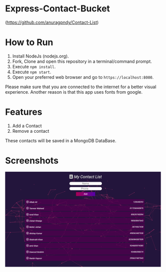 # Express-Contact-Bucket
(https://github.com/anuragpndy/Contact-List)

# How to Run
1. Install NodeJs (nodejs.org).
2. Fork, Clone and open this repository in a terminal/command prompt.
3. Execute `npm install`.
4. Execute `npm start`.
5. Open your preferred web browser and go to `https://localhost:8000`.

Please make sure that you are connected to the internet for a better visual experience. Another reason is that this app uses fonts from google.

# Features
1. Add a Contact
2. Remove a contact

These contacts will be saved in a MongoDB DataBase.

# Screenshots
<img src="./assets/repo resources/sc.PNG">
